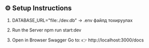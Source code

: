 
## ⚙️ Setup Instructions
1. DATABASE_URL="file:./dev.db"   -> .env файлд тохируулах
2. Run the Server
npm run start:dev

3. Open in Browser Swagger
Go to:
👉 http://localhost:3000/docs

